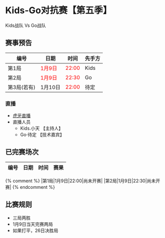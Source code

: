 # Kids-Go对抗赛【第五季】

Kids战队 Vs Go战队

## 赛事预告

|编号|日期|时间|先手方|
|----|--------|----|----|
|第1局 |<font color="red">1月9日</font>|<font color="red">22:00</font>|Kids|	
|第2局 |<font color="red">1月9日</font>|<font color="red">22:30</font>|Go|
|第3局(若有) |1月10日|<font color="red">22:00</font>|待定|

### 直播
- [虎牙直播](https://www.huya.com/16987807)
- 直播人员
  - Kids.小天 【主持人】
  - Go·待定 【技术嘉宾】

## 已完赛场次

|编号|日期|时间|赛果|
|----|----|----|----|
{% comment %}
|第1局|1月9日|22:00|尚未开赛|
|第2局|1月9日|22:30|尚未开赛|
{% endcomment %}

## 比赛规则

- 三局两胜
- 1月9日当天完赛两局
- 如果打平，26日决胜局

